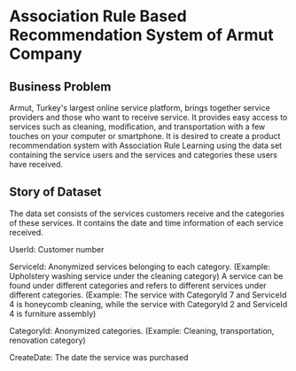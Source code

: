 # Association Rule Based Recommendation System of Armut Company

## Business Problem 

Armut, Turkey's largest online service platform, brings together service providers and those who want to receive service. It provides easy access to services such as cleaning, modification, and transportation with a few touches on your computer or smartphone. It is desired to create a product recommendation system with Association Rule Learning using the data set containing the service users and the services and categories these users have received.

## Story of Dataset

The data set consists of the services customers receive and the categories of these services. It contains the date and time information of each service received.

UserId: Customer number

ServiceId: Anonymized services belonging to each category. (Example: Upholstery washing service under the cleaning category)
A service can be found under different categories and refers to different services under different categories.
(Example: The service with CategoryId 7 and ServiceId 4 is honeycomb cleaning, while the service with CategoryId 2 and ServiceId 4 is furniture assembly)

CategoryId: Anonymized categories. (Example: Cleaning, transportation, renovation category)

CreateDate: The date the service was purchased
